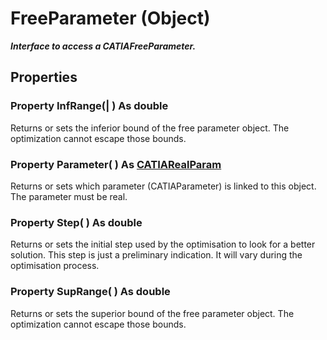 # FreeParameter (Object)

**_Interface to access a CATIAFreeParameter._**

## Properties

### Property **InfRange**(| ) As double

   Returns or sets the inferior bound of the free parameter object. The optimization cannot escape those bounds.  
### Property **Parameter**( ) As [CATIARealParam](../KnowledgeInterfaces/interface_RealParam_17053.md)

   Returns or sets which parameter (CATIAParameter) is linked to this object. The parameter must be real.  
### Property **Step**( ) As double

   Returns or sets the initial step used by the optimisation to look for a better solution. This step is just a preliminary indication. It will vary during the optimisation process.  
### Property **SupRange**( ) As double

   Returns or sets the superior bound of the free parameter object. The optimization cannot escape those bounds.